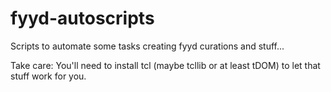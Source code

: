 # fyyd-autoscripts
Scripts to automate some tasks creating fyyd curations and stuff...

Take care: You'll need to install tcl (maybe tcllib or at least tDOM) to let that stuff work for you.
